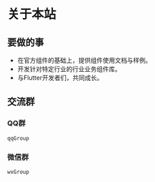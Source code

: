# 关于本站
## 要做的事
- 在官方组件的基础上，提供组件使用文档与样例。
- 开发针对特定行业的行业业务组件库。
- 与Flutter开发者们，共同成长。

## 交流群
### QQ群
```withCodeWidget
qqGroup
```
### 微信群
```withCodeWidget
wxGroup
```